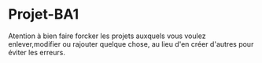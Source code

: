 # Projet-BA1
Atention à bien faire forcker les projets auxquels vous voulez enlever,modifier ou rajouter quelque chose, au lieu d'en créer d'autres pour éviter les erreurs.
